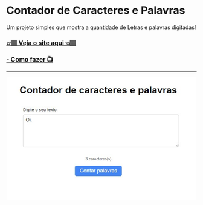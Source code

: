 <h1>Contador de Caracteres e Palavras</h1>
<p>Um projeto simples que mostra a quantidade de Letras e palavras digitadas!</p>
<h3><a href="https://carlos09v.github.io/FrontEnd-Basics/devs/matheusbattisti/Contador_caracteres_palavras/" target="_blank">👉🏽 Veja o site aqui 👈🏽</a></h3>
<h3><a href="https://www.youtube.com/watch?v=x8CM9e23-yo" target="_blank">- Como fazer 📺</a></h3>
<hr>
<div align='center'>
    <img src="https://github.com/carlos09v/FrontEnd-Basics/blob/main/devs/matheusbattisti/Contador_caracteres_palavras/preview.jpg?raw=true" width='500'>
</div>
